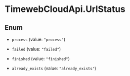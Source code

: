 # TimewebCloudApi.UrlStatus

## Enum


* `process` (value: `"process"`)

* `failed` (value: `"failed"`)

* `finished` (value: `"finished"`)

* `already_exists` (value: `"already_exists"`)


